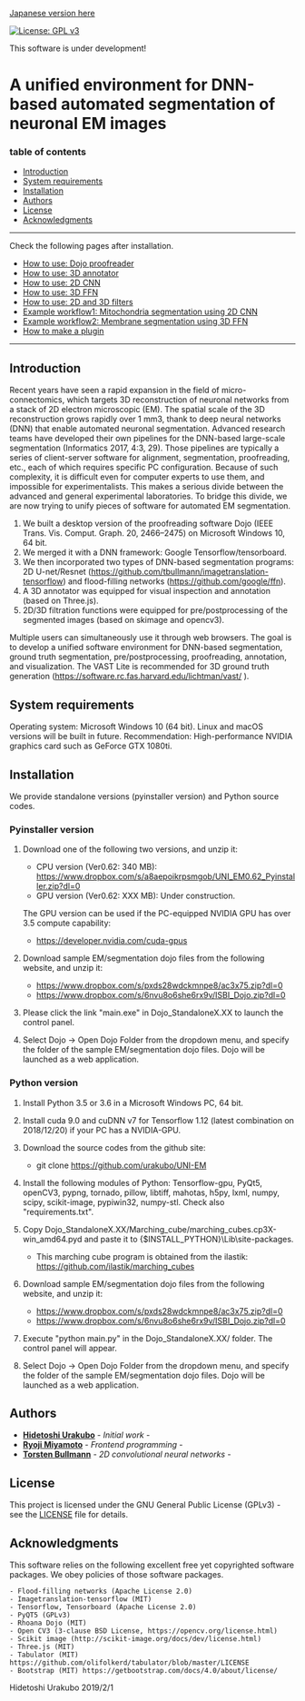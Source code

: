 [Japanese version here](README.ja.md)

[![License: GPL v3](https://img.shields.io/badge/License-GPLv3-blue.svg)](https://www.gnu.org/licenses/gpl-3.0)

This software is under development!

# A unified environment for DNN-based automated segmentation of neuronal EM images

### table of contents
- [Introduction](#Introduction)
- [System requirements](#System-requirements)
- [Installation](#Installation)
- [Authors](#Authors)
- [License](#License)
- [Acknowledgments](#Acknowledgments)

---
Check the following pages after installation.
- [How to use: Dojo proofreader](Documents/HowToUse.md#Dojo-proofreader)
- [How to use: 3D annotator](Documents/HowToUse.md#3D-annotator)
- [How to use: 2D CNN](Documents/HowToUse.md#2D-CNN)
- [How to use: 3D FFN](Documents/HowToUse.md#3D-FFN)
- [How to use: 2D and 3D filters](Documents/HowToUse.md#2D-and-3D-filters)
- [Example workflow1: Mitochondria segmentation using 2D CNN](Documents/Workflow1.md)
- [Example workflow2: Membrane segmentation using 3D FFN](Documents/Workflow2.md) 
- [How to make a plugin](Documents/HowToMakePlugin.md) 
---

## Introduction
Recent years have seen a rapid expansion in the field of micro-connectomics, which targets 3D reconstruction of neuronal networks from a stack of 2D electron microscopic (EM). The spatial scale of the 3D reconstruction grows rapidly over 1 mm3, thank to deep neural networks (DNN) that enable automated neuronal segmentation. Advanced research teams have developed their own pipelines for the DNN-based large-scale segmentation (Informatics 2017, 4:3, 29). Those pipelines are typically a series of client-server software for alignment, segmentation, proofreading, etc., each of which requires specific PC configuration. Because of such complexity, it is difficult even for computer experts to use them, and impossible for experimentalists. This makes a serious divide between the advanced and general experimental laboratories.
   To bridge this divide, we are now trying to unify pieces of software for automated EM segmentation.

1.	We built a desktop version of the proofreading software Dojo (IEEE Trans. Vis. Comput. Graph. 20, 2466–2475) on Microsoft Windows 10, 64 bit.
2.	We merged it with a DNN framework: Google Tensorflow/tensorboard. 
3.	We then incorporated two types of DNN-based segmentation programs: 2D U-net/Resnet (https://github.com/tbullmann/imagetranslation-tensorflow) and flood-filling networks (https://github.com/google/ffn).
4.	A 3D annotator was equipped for visual inspection and annotation (based on Three.js).
5.	2D/3D filtration functions were equipped for pre/postprocessing of the segmented images (based on skimage and opencv3).

Multiple users can simultaneously use it through web browsers. The goal is to develop a unified software environment for DNN-based segmentation, ground truth segmentation, pre/postprocessing, proofreading, annotation, and visualization. The VAST Lite is recommended for 3D ground truth generation (https://software.rc.fas.harvard.edu/lichtman/vast/ ).

## System requirements
Operating system: Microsoft Windows 10 (64 bit). Linux and macOS versions will be built in future.
Recommendation: High-performance NVIDIA graphics card such as GeForce GTX 1080ti.

## Installation
We provide standalone versions (pyinstaller version) and Python source codes.

### Pyinstaller version 
1.	Download one of the following two versions, and unzip it:
	- CPU version (Ver0.62: 340 MB): https://www.dropbox.com/s/a8aepoikrpsmgob/UNI_EM0.62_Pyinstaller.zip?dl=0
   	- GPU version (Ver0.62: XXX MB): Under construction.

	The GPU version can be used if the PC-equipped NVIDIA GPU has over 3.5 compute capability:

	- https://developer.nvidia.com/cuda-gpus

2.	Download sample EM/segmentation dojo files from the following website, and unzip it:
   	- https://www.dropbox.com/s/pxds28wdckmnpe8/ac3x75.zip?dl=0
	- https://www.dropbox.com/s/6nvu8o6she6rx9v/ISBI_Dojo.zip?dl=0

3.	Please click the link "main.exe" in Dojo_StandaloneX.XX to launch the control panel.

4.	Select Dojo → Open Dojo Folder from the dropdown menu, and specify the folder of the sample EM/segmentation dojo files. Dojo will be launched as a web application.

### Python version 
1. Install Python 3.5 or 3.6 in a Microsoft Windows PC, 64 bit.
2. Install cuda 9.0 and cuDNN v7 for Tensorflow 1.12 (latest combination on 2018/12/20) if your PC has a NVIDIA-GPU.
3. Download the source codes from the github site:
   	- git clone https://github.com/urakubo/UNI-EM
4. Install the following modules of Python: Tensorflow-gpu, PyQt5, openCV3, pypng, tornado, pillow, libtiff, mahotas, h5py, lxml, numpy, scipy, scikit-image, pypiwin32, numpy-stl. Check also "requirements.txt". 
5. Copy Dojo_StandaloneX.XX/Marching_cube/marching_cubes.cp3X-win_amd64.pyd and paste it to {$INSTALL_PYTHON}\Lib\site-packages.

	- This marching cube program is obtained from the ilastik: https://github.com/ilastik/marching_cubes


6. Download sample EM/segmentation dojo files from the following website, and unzip it:
   	- https://www.dropbox.com/s/pxds28wdckmnpe8/ac3x75.zip?dl=0
	- https://www.dropbox.com/s/6nvu8o6she6rx9v/ISBI_Dojo.zip?dl=0

7. Execute "python main.py" in the Dojo_StandaloneX.XX/ folder. The control panel will appear.

8.	Select Dojo → Open Dojo Folder from the dropdown menu, and specify the folder of the sample EM/segmentation dojo files. Dojo will be launched as a web application.

## Authors

* [**Hidetoshi Urakubo**](https://researchmap.jp/urakubo/?lang=english) - *Initial work* - 
* [**Ryoji Miyamoto**](https://polygonpla.net/) - *Frontend programming* - 
* [**Torsten Bullmann**](https://www.cb.hs-mittweida.de/en/mitarbeiterinnen-mitarbeiter-in-ihren-fachgruppen/bullmann-torsten.html) - *2D convolutional neural networks* -

## License

This project is licensed under the GNU General Public License (GPLv3) - see the [LICENSE](LICENSE) file for details.

## Acknowledgments
This software relies on the following excellent free yet copyrighted software packages. We obey policies of those software packages.

	- Flood-filling networks (Apache License 2.0)
	- Imagetranslation-tensorflow (MIT)
	- Tensorflow, Tensorboard (Apache License 2.0)
	- PyQT5 (GPLv3)
	- Rhoana Dojo (MIT)
	- Open CV3 (3-clause BSD License, https://opencv.org/license.html)
	- Scikit image (http://scikit-image.org/docs/dev/license.html)
	- Three.js (MIT)
	- Tabulator (MIT) https://github.com/olifolkerd/tabulator/blob/master/LICENSE
	- Bootstrap (MIT) https://getbootstrap.com/docs/4.0/about/license/

Hidetoshi Urakubo
2019/2/1
